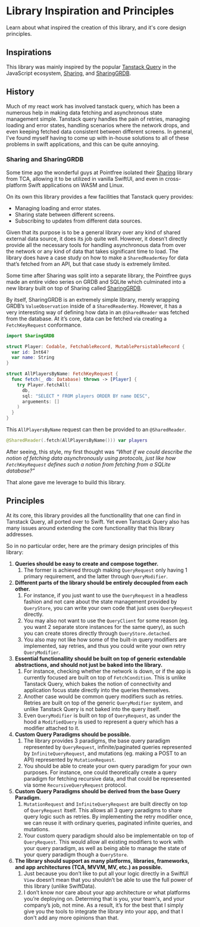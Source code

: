 # Library Inspiration and Principles

Learn about what inspired the creation of this library, and it's core design principles.

## Inspirations

This library was mainly inspired by the popular [Tanstack Query](https://tanstack.com/query/latest) in the JavaScript ecosystem, [Sharing](https://github.com/pointfreeco/swift-sharing), and [SharingGRDB](https://github.com/pointfreeco/sharing-grdb).

## History

Much of my react work has involved tanstack query, which has been a numerous help in making data fetching and asynchronous state management simple. Tanstack query handles the pain of retries, managing loading and error states, handling scenarios where the network drops, and even keeping fetched data consistent between different screens. In general, I’ve found myself having to come up with in-house solutions to all of these problems in swift applications, and this can be quite annoying.

### Sharing and SharingGRDB

Some time ago the wonderful guys at Pointfree isolated their [Sharing](https://github.com/pointfreeco/swift-sharing/tree/main) library from TCA, allowing it to be utilized in vanilla SwiftUI, and even in cross-platform Swift applications on WASM and Linux.

On its own this library provides a few facilities that Tanstack query provides:
- Managing loading and error states.
- Sharing state between different screens.
- Subscribing to updates from different data sources.

Given that its purpose is to be a general library over any kind of shared external data source, it does its job quite well. However, it doesn’t directly provide all the necessary tools for handling asynchronous data from over the network or any kind of data that takes significant time to load. The library does have a case study on how to make a `SharedReaderKey` for data that’s fetched from an API, but that case study is extremely limited.

Some time after Sharing was split into a separate library, the Pointfree guys made an entire video series on GRDB and SQLite which culminated into a new library built on top of Sharing called [SharingGRDB](https://github.com/pointfreeco/sharing-grdb).

By itself, SharingGRDB is an extremely simple library, merely wrapping GRDB’s `ValueObservation` inside of a `SharedReaderKey`. However, it has a very interesting way of defining how data in an `@SharedReader` was fetched from the database. At it’s core, data can be fetched via creating a `FetchKeyRequest` conformance.
```swift
import SharingGRDB

struct Player: Codable, FetchableRecord, MutablePersistableRecord {
  var id: Int64?
  var name: String
}

struct AllPlayersByName: FetchKeyRequest {
  func fetch(_ db: Database) throws -> [Player] {
    try Player.fetchAll(
      db,
      sql: "SELECT * FROM players ORDER BY name DESC",
      arguements: []
    )
  }
}
```
This `AllPlayersByName` request can then be provided to an `@SharedReader`.
```swift
@SharedReader(.fetch(AllPlayersByName())) var players
```

After seeing, this style, my first thought was _“What if we could describe the notion of fetching data asynchronously using protocols, just like how `FetchKeyRequest` defines such a notion from fetching from a SQLite database?”_

That alone gave me leverage to build this library.

## Principles

At its core, this library provides all the functionallity that one can find in Tanstack Query, all ported over to Swift. Yet even Tanstack Query also has many issues around extending the core functionallity that this library addresses.

So in no particular order, here are the primary design principles of this library:
1. **Queries should be easy to create and compose together.**
   1. The former is achieved through making `QueryRequest` only having 1 primary requirement, and the latter through `QueryModifier`.
2. **Different parts of the library should be entirely decoupled from each other.**
   1. For instance, if you just want to use the `QueryRequest` in a headless fashion and not care about the state management provided by `QueryStore`, you can write your own code that just uses `QueryRequest` directly.
   2. You may also not want to use the `QueryClient` for some reason (eg. you want 2 separate store instances for the same query), as such you can create stores directly through `QueryStore.detached`.
   3. You also may not like how some of the built-in query modifiers are implemented, say retries, and thus you could write your own retry `QueryModifier`.
3. **Essential functionallity should be built on top of generic extendable abstractions, and should not just be baked into the library.**
   1. For instance, checking whether the network is down, or if the app is currently focused are built on top of `FetchCondition`. This is unlike Tanstack Query, which bakes the notion of connectivity and application focus state directly into the queries themselves.
   2. Another case would be common query modifiers such as retries. Retries are built on top of the generic `QueryModifier` system, and unlike Tanstack Query is not baked into the query itself.
   3. Even `QueryModifier` is built on top of `QueryRequest`, as under the hood a `ModifiedQuery` is used to represent a query which has a modifier attached to it.
4. **Custom Query Paradigms should be possible.**
   1. The library provides 3 paradigms, the base query paradigm represented by `QueryRequest`, infinite/paginated queries represented by `InfiniteQueryRequest`, and mutations (eg. making a POST to an API) represented by `MutationRequest`.
   2. You should be able to create your own query paradigm for your own purposes. For instance, one could theoretically create a query paradigm for fetching recursive data, and that could be represented via some `RecursiveQueryRequest` protocol.
5. **Custom Query Paradigms should be derived from the base Query Paradigm.**
   1. `MutationRequest` and `InfiniteQueryRequest` are built directly on top of `QueryRequest` itself. This allows all 3 query paradigms to share query logic such as retries. By implementing the retry modifier once, we can reuse it with ordinary queries, paginated infinite queries, and mutations.
   2. Your custom query paradigm should also be implementable on top of `QueryRequest`. This would allow all existing modifiers to work with your query paradigm, as well as being able to manage the state of your query paradigm though a `QueryStore`.
6. **The library should support as many platforms, libraries, frameworks, and app architectures (TCA, MVVM, MV, etc.) as possible.**
   1. Just because you don’t like to put all your logic directly in a SwiftUI `View` doesn’t mean that you shouldn’t be able to use the full power of this library (unlike SwiftData).
   2. I don’t know nor care about your app architecture or what platforms you’re deploying on. Determing that is you, your team's, and your company’s job, not mine. As a result, it’s for the best that I simply give you the tools to integrate the library into your app, and that I don't add any more opinions than that.
